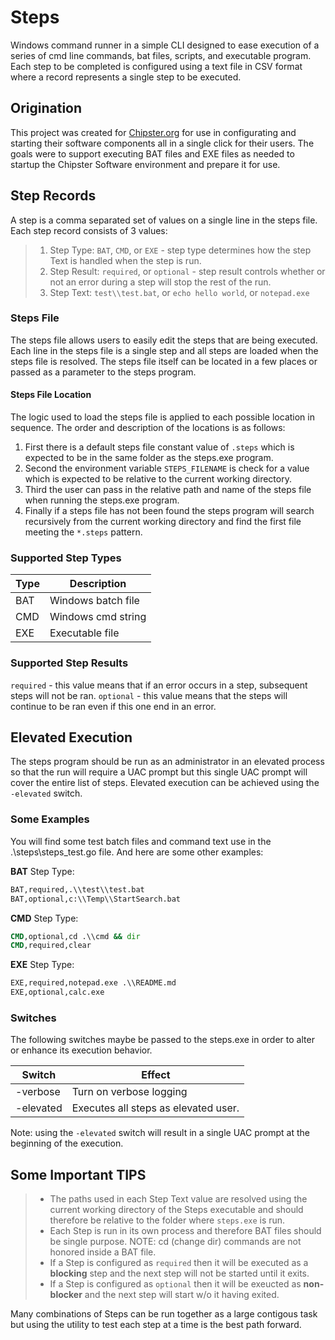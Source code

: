 # Steps

Windows command runner in a simple CLI designed to ease execution 
of a series of cmd line commands, bat files, scripts, and executable
program. Each step to be completed is configured using a text file
in CSV format where a record represents a single step to be executed.

## Origination

This project was created for [Chipster.org](https://www.chipster.org) for use in configurating and starting their software components all in a single click for their users.  The goals were to support executing BAT files and EXE files as needed to startup the Chipster Software environment and prepare it for use.

## Step Records

A step is a comma separated set of values on a single line in the steps file. Each step record consists of 3 values:

> 1. Step Type:  `BAT`, `CMD`, or `EXE` - step type determines how the step Text is handled when the step is run.
> 2. Step Result: `required`, or `optional` - step result controls whether or not an error during a step will stop the rest of the run.
> 3. Step Text: `test\\test.bat`, or `echo hello world`, or `notepad.exe`

### Steps File

The steps file allows users to easily edit the steps that are being
executed. Each line in the steps file is a single step and all steps 
are loaded when the steps file is resolved. The steps file itself 
can be located in a few places or passed as a parameter to the 
steps program.

#### Steps File Location

The logic used to load the steps file is applied to each possible 
location in sequence. The order and description of the locations
is as follows:

1. First there is a default steps file constant value of `.steps` which is expected to be in the same folder as the steps.exe program.
2. Second the environment variable `STEPS_FILENAME` is check for a value which is expected to be relative to the current working directory.
3. Third the user can pass in the relative path and name of the steps file when running the steps.exe program.
4. Finally if a steps file has not been found the steps program will search recursively from the current working directory and find the first file meeting the `*.steps` pattern.

### Supported Step Types

| Type | Description |
| --- | --- |
| BAT | Windows batch file |
| CMD | Windows cmd string |
| EXE | Executable file |

### Supported Step Results

`required` - this value means that if an error occurs in a step, subsequent steps will not be ran.
`optional` - this value means that the steps will continue to be ran even if this one end in an error.


## Elevated Execution

The steps program should be run as an administrator in an elevated process so that the run will 
require a UAC prompt but this single UAC prompt will cover the entire list of steps. Elevated execution
can be achieved using the `-elevated` switch.

### Some Examples

You will find some test batch files and command text use in the .\steps\steps_test.go file. And here are some other examples:

**BAT** Step Type:

```cmd
BAT,required,.\\test\\test.bat
BAT,optional,c:\\Temp\\StartSearch.bat
```

**CMD** Step Type:

```cmd
CMD,optional,cd .\\cmd && dir
CMD,required,clear
```

**EXE** Step Type:

```cmd
EXE,required,notepad.exe .\\README.md
EXE,optional,calc.exe
```

### Switches
The following switches maybe be passed to the steps.exe in order to alter or enhance its execution behavior.

| Switch | Effect |
| ------ | ------ |
| -verbose | Turn on verbose logging |
| -elevated | Executes all steps as elevated user. |

Note: using the `-elevated` switch will result in a single UAC prompt at the beginning of the execution.

## Some Important TIPS

> - The paths used in each Step Text value are resolved using the current working directory of the Steps executable and should therefore be relative to the folder where `steps.exe` is run.
> - Each Step is run in its own process and therefore BAT files should be single purpose. NOTE: cd (change dir) commands are not honored inside a BAT file.
> - If a Step is configured as `required` then it will be executed as a **blocking** step and the next step will not be started until it exits.
> - If a Step is configured as `optional` then it will be exeucted as **non-blocker** and the next step will start w/o it having exited.

Many combinations of Steps can be run together as a large contigous task but using the utility to test each step at a time is the best path forward.


